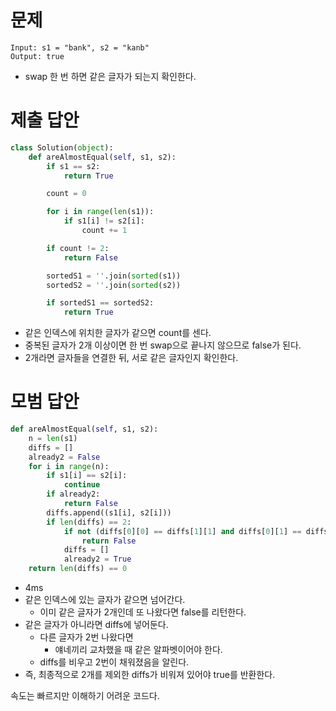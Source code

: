 # 문제

```text
Input: s1 = "bank", s2 = "kanb"
Output: true
```

- swap 한 번 하면 같은 글자가 되는지 확인한다.

# 제출 답안

```python
class Solution(object):
    def areAlmostEqual(self, s1, s2):
        if s1 == s2:
            return True

        count = 0

        for i in range(len(s1)):
            if s1[i] != s2[i]:
                count += 1

        if count != 2:
            return False

        sortedS1 = ''.join(sorted(s1))
        sortedS2 = ''.join(sorted(s2))

        if sortedS1 == sortedS2:
            return True
```

- 같은 인덱스에 위치한 글자가 같으면 count를 센다.
- 중복된 글자가 2개 이상이면 한 번 swap으로 끝나지 않으므로 false가 된다.
- 2개라면 글자들을 연결한 뒤, 서로 같은 글자인지 확인한다.

# 모범 답안

```python
def areAlmostEqual(self, s1, s2):
    n = len(s1)
    diffs = []
    already2 = False
    for i in range(n):
        if s1[i] == s2[i]:
            continue
        if already2:
            return False
        diffs.append((s1[i], s2[i]))
        if len(diffs) == 2:
            if not (diffs[0][0] == diffs[1][1] and diffs[0][1] == diffs[1][0]):
                return False
            diffs = []
            already2 = True
    return len(diffs) == 0
```

- 4ms
- 같은 인덱스에 있는 글자가 같으면 넘어간다.
    - 이미 같은 글자가 2개인데 또 나왔다면 false를 리턴한다.
- 같은 글자가 아니라면 diffs에 넣어둔다.
    - 다른 글자가 2번 나왔다면
        - 얘네끼리 교차했을 때 같은 알파벳이어야 한다.
    - diffs를 비우고 2번이 채워졌음을 알린다.
- 즉, 최종적으로 2개를 제외한 diffs가 비워져 있어야 true를 반환한다.

속도는 빠르지만 이해하기 어려운 코드다.